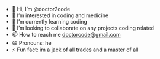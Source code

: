 - 👋 Hi, I’m @doctor2code
- 👀 I’m interested in coding and medicine
- 🌱 I’m currently learning coding
- 💞️ I’m looking to collaborate on any projects coding related
- 📫 How to reach me doctorcode@gmail.com
- 😄 Pronouns: he
- ⚡ Fun fact: im a jack of all trades and a master of all

<!---
doctor2code/doctor2code is a ✨ special ✨ repository because its `README.md` (this file) appears on your GitHub profile.
You can click the Preview link to take a look at your changes.
--->
